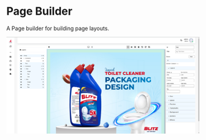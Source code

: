 # Page Builder

A Page builder for building page layouts.

![Page Builder UI](https://github.com/golamrabbiazad/page-builder-experimental/blob/main/page-builder.png "Page Builder Demo")
